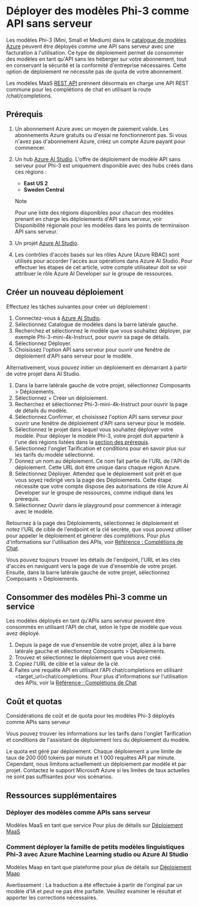 # Déployer des modèles Phi-3 comme API sans serveur

Les modèles Phi-3 (Mini, Small et Medium) dans le [catalogue de modèles Azure](https://learn.microsoft.com/azure/machine-learning/concept-model-catalog?WT.mc_id=aiml-137032-kinfeylo) peuvent être déployés comme une API sans serveur avec une facturation à l'utilisation. Ce type de déploiement permet de consommer des modèles en tant qu'API sans les héberger sur votre abonnement, tout en conservant la sécurité et la conformité d'entreprise nécessaires. Cette option de déploiement ne nécessite pas de quota de votre abonnement.

Les modèles MaaS [REST API](https://learn.microsoft.com/azure/ai-studio/reference/reference-model-inference-chat-completions?WT.mc_id=aiml-137032-kinfeylo) prennent désormais en charge une API REST commune pour les complétions de chat en utilisant la route /chat/completions.

## Prérequis

1. Un abonnement Azure avec un moyen de paiement valide. Les abonnements Azure gratuits ou d'essai ne fonctionneront pas. Si vous n'avez pas d'abonnement Azure, créez un compte Azure payant pour commencer.
1. Un hub [Azure AI Studio](https://ai.azure.com/?WT.mc_id=aiml-137032-kinfeylo). L'offre de déploiement de modèle API sans serveur pour Phi-3 est uniquement disponible avec des hubs créés dans ces régions :
    - **East US 2**
    - **Sweden Central**

    > [!NOTE]
    > Pour une liste des régions disponibles pour chacun des modèles prenant en charge les déploiements d'API sans serveur, voir Disponibilité régionale pour les modèles dans les points de terminaison API sans serveur.

1. Un projet [Azure AI Studio](https://ai.azure.com/?WT.mc_id=aiml-137032-kinfeylo).
1. Les contrôles d'accès basés sur les rôles Azure (Azure RBAC) sont utilisés pour accorder l'accès aux opérations dans Azure AI Studio. Pour effectuer les étapes de cet article, votre compte utilisateur doit se voir attribuer le rôle Azure AI Developer sur le groupe de ressources.

## Créer un nouveau déploiement

Effectuez les tâches suivantes pour créer un déploiement :

1. Connectez-vous à [Azure AI Studio](https://ai.azure.com/?WT.mc_id=aiml-137032-kinfeylo).
1. Sélectionnez Catalogue de modèles dans la barre latérale gauche.
1. Recherchez et sélectionnez le modèle que vous souhaitez déployer, par exemple Phi-3-mini-4k-Instruct, pour ouvrir sa page de détails.
1. Sélectionnez Déployer.
1. Choisissez l'option API sans serveur pour ouvrir une fenêtre de déploiement d'API sans serveur pour le modèle.

Alternativement, vous pouvez initier un déploiement en démarrant à partir de votre projet dans AI Studio.

1. Dans la barre latérale gauche de votre projet, sélectionnez Composants > Déploiements.
1. Sélectionnez + Créer un déploiement.
1. Recherchez et sélectionnez Phi-3-mini-4k-Instruct pour ouvrir la page de détails du modèle.
1. Sélectionnez Confirmer, et choisissez l'option API sans serveur pour ouvrir une fenêtre de déploiement d'API sans serveur pour le modèle.
1. Sélectionnez le projet dans lequel vous souhaitez déployer votre modèle. Pour déployer le modèle Phi-3, votre projet doit appartenir à l'une des régions listées dans la [section des prérequis](https://learn.microsoft.com/azure/ai-studio/how-to/deploy-models-phi-3?WT.mc_id=aiml-137032-kinfeylo).
1. Sélectionnez l'onglet Tarification et conditions pour en savoir plus sur les tarifs du modèle sélectionné.
1. Donnez un nom au déploiement. Ce nom fait partie de l'URL de l'API de déploiement. Cette URL doit être unique dans chaque région Azure.
1. Sélectionnez Déployer. Attendez que le déploiement soit prêt et que vous soyez redirigé vers la page des Déploiements. Cette étape nécessite que votre compte dispose des autorisations de rôle Azure AI Developer sur le groupe de ressources, comme indiqué dans les prérequis.
1. Sélectionnez Ouvrir dans le playground pour commencer à interagir avec le modèle.

Retournez à la page des Déploiements, sélectionnez le déploiement et notez l'URL de cible de l'endpoint et la clé secrète, que vous pouvez utiliser pour appeler le déploiement et générer des complétions. Pour plus d'informations sur l'utilisation des APIs, voir [Référence : Complétions de Chat](https://learn.microsoft.com/azure/ai-studio/reference/reference-model-inference-chat-completions?WT.mc_id=aiml-137032-kinfeylo).

Vous pouvez toujours trouver les détails de l'endpoint, l'URL et les clés d'accès en naviguant vers la page de vue d'ensemble de votre projet. Ensuite, dans la barre latérale gauche de votre projet, sélectionnez Composants > Déploiements.

## Consommer des modèles Phi-3 comme un service

Les modèles déployés en tant qu'APIs sans serveur peuvent être consommés en utilisant l'API de chat, selon le type de modèle que vous avez déployé.

1. Depuis la page de vue d'ensemble de votre projet, allez à la barre latérale gauche et sélectionnez Composants > Déploiements.
2. Trouvez et sélectionnez le déploiement que vous avez créé.
3. Copiez l'URL de cible et la valeur de la clé.
4. Faites une requête API en utilisant l'API chat/completions en utilisant <target_url>chat/completions. Pour plus d'informations sur l'utilisation des APIs, voir la [Référence : Complétions de Chat](https://learn.microsoft.com/azure/ai-studio/reference/reference-model-inference-chat-completions?WT.mc_id=aiml-137032-kinfeylo)

## Coût et quotas

Considérations de coût et de quota pour les modèles Phi-3 déployés comme APIs sans serveur

Vous pouvez trouver les informations sur les tarifs dans l'onglet Tarification et conditions de l'assistant de déploiement lors du déploiement du modèle.

Le quota est géré par déploiement. Chaque déploiement a une limite de taux de 200 000 tokens par minute et 1 000 requêtes API par minute. Cependant, nous limitons actuellement un déploiement par modèle et par projet. Contactez le support Microsoft Azure si les limites de taux actuelles ne sont pas suffisantes pour vos scénarios.

## Ressources supplémentaires

### Déployer des modèles comme APIs sans serveur

Modèles MaaS en tant que service Pour plus de détails sur [Déploiement MaaS](https://learn.microsoft.com//azure/ai-studio/how-to/deploy-models-serverless?tabs=azure-ai-studio?WT.mc_id=aiml-137032-kinfeylo)

### Comment déployer la famille de petits modèles linguistiques Phi-3 avec Azure Machine Learning studio ou Azure AI Studio

Modèles Maap en tant que plateforme pour plus de détails sur [Déploiement Maap](https://learn.microsoft.com/azure/machine-learning/how-to-deploy-models-phi-3?view=azureml-api-2&tabs=phi-3-mini)

Avertissement : La traduction a été effectuée à partir de l'original par un modèle d'IA et peut ne pas être parfaite. 
Veuillez examiner le résultat et apporter les corrections nécessaires.
